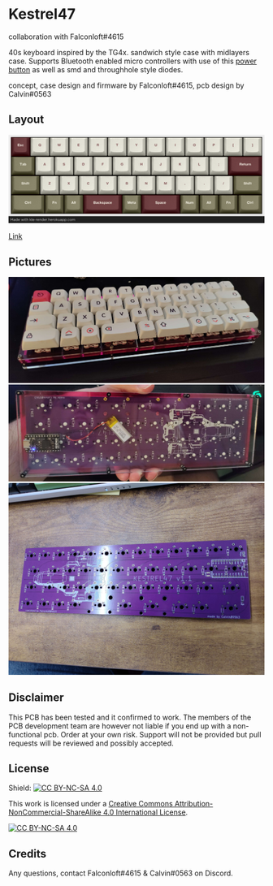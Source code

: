 # Kestrel47
 
 collaboration with Falconloft#4615

 40s keyboard inspired by the TG4x. sandwich style case with midlayers case. Supports Bluetooth enabled micro controllers with use of this [power button](https://tech.alpsalpine.com/e/products/detail/SSSS811101/) as well as smd and throughhole style diodes.

 concept, case design and firmware by Falconloft#4615, pcb design by Calvin#0563

## Layout

![](https://github.com/calvin-mcd/Kestrel47/blob/main/Images/layout.png)

[Link](http://www.keyboard-layout-editor.com/#/gists/43b69fae42faf7c21a81fad3a4cf8861)
  
## Pictures

![](https://github.com/calvin-mcd/Kestrel47/blob/main/Images/case1.jpg)
![](https://github.com/calvin-mcd/Kestrel47/blob/main/Images/case2.jpg)
![](https://github.com/calvin-mcd/Kestrel47/blob/main/Images/pcb.jpg)

## Disclaimer

This PCB has been tested and it confirmed to work. The members of the PCB development team are however not liable if you end up with a non-functional pcb. Order at your own risk. Support will not be provided but pull requests will be reviewed and possibly accepted.

## License

Shield: [![CC BY-NC-SA 4.0][cc-by-nc-sa-shield]][cc-by-nc-sa]

This work is licensed under a
[Creative Commons Attribution-NonCommercial-ShareAlike 4.0 International License][cc-by-nc-sa].

[![CC BY-NC-SA 4.0][cc-by-nc-sa-image]][cc-by-nc-sa]

[cc-by-nc-sa]: http://creativecommons.org/licenses/by-nc-sa/4.0/
[cc-by-nc-sa-image]: https://licensebuttons.net/l/by-nc-sa/4.0/88x31.png
[cc-by-nc-sa-shield]: https://img.shields.io/badge/License-CC%20BY--NC--SA%204.0-lightgrey.svg
  
## Credits

Any questions, contact Falconloft#4615 & Calvin#0563 on Discord.


